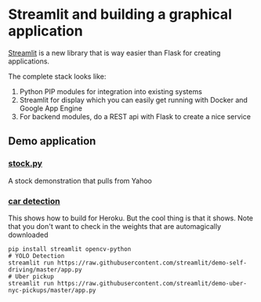 # Streamlit and building a graphical application

[Streamlit](https://link.medium.com/AtvAhw3Mh7) is a new library that is way
easier than Flask for creating applications.

The complete stack looks like:

1. Python PIP modules for integration into existing systems
2. Streamlit for display which you can easily get running with Docker and Google
   App Engine
3. For backend modules, do a REST api with Flask to create a nice service

## Demo application

### [stock.py](https://link.medium.com/AtvAhw3Mh7)
A stock demonstration that pulls from Yahoo

### [car detection](https://link.medium.com/KWw8FN7Qh7)
This shows how to build for Heroku. But the cool thing is that it shows. Note
that you don't want to check in the weights that are automagically downloaded

```
pip install streamlit opencv-python
# YOLO Detection
streamlit run https://raw.githubusercontent.com/streamlit/demo-self-driving/master/app.py
# Uber pickup 
streamlit run https://raw.githubusercontent.com/streamlit/demo-uber-nyc-pickups/master/app.py
```
